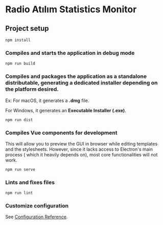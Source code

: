 # Radio Atılım Statistics Monitor

## Project setup
```
npm install
```

### Compiles and starts the application in debug mode
```
npm run build
```

### Compiles and packages the application as a standalone distributable, generating a dedicated installer depending on the platform desired.
Ex: For macOS, it generates a <b>.dmg</b> file.

For Windows, it generates an <b> Executable Installer (.exe)</b>.
```
npm run dist
```

### Compiles Vue components for development
This will allow you to preview the GUI in browser while editing templates and the stylesheets. However, since it lacks access to Electron's main process ( which it heavily depends on), most core functionalities will not work.
```
npm run serve
```

### Lints and fixes files
```
npm run lint
```

### Customize configuration
See [Configuration Reference](https://cli.vuejs.org/config/).
